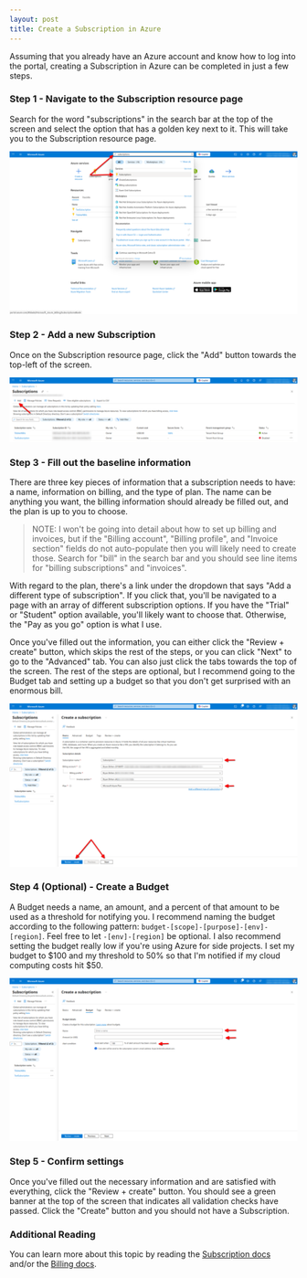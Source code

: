 ```yaml
---
layout: post
title: Create a Subscription in Azure
---
```


Assuming that you already have an Azure account and know how to log into the portal, creating a Subscription in Azure can be completed in just a few steps.

### Step 1 - Navigate to the Subscription resource page

Search for the word "subscriptions" in the search bar at the top of the screen and select the option that has a golden key next to it. This will take you to the Subscription resource page.

![image of the Azure portal landing page with the word subscriptions typed into the search box](/assets/img/create-azure-subscription/create-subscription-1.png)

### Step 2 - Add a new Subscription

Once on the Subscription resource page, click the "Add" button towards the top-left of the screen.

![image of the Subscription resource page with an arrow pointing to the button labeled add](/assets/img/create-azure-subscription/create-subscription-2.png)

### Step 3 - Fill out the baseline information

There are three key pieces of information that a subscription needs to have: a name, information on billing, and the type of plan. The name can be anything you want, the billing information should already be filled out, and the plan is up to you to choose. 

> NOTE: I won't be going into detail about how to set up billing and invoices, but if the "Billing account", "Billing profile", and "Invoice section" fields do not auto-populate then you will likely need to create those. Search for "bill" in the search bar and you should see line items for "billing subscriptions" and "invoices".

With regard to the plan, there's a link under the dropdown that says "Add a different type of subscription". If you click that, you'll be navigated to a page with an array of different subscription options. If you have the "Trial" or "Student" option available, you'll likely want to choose that. Otherwise, the "Pay as you go" option is what I use.

Once you've filled out the information, you can either click the "Review + create" button, which skips the rest of the steps, or you can click "Next" to go to the "Advanced" tab. You can also just click the tabs towards the top of the screen. The rest of the steps are optional, but I recommend going to the Budget tab and setting up a budget so that you don't get surprised with an enormous bill.

![image of the new Subscription page with arrows highlighting the fields to be populated and the submit buttons](/assets/img/create-azure-subscription/create-subscription-3.png)

### Step 4 (Optional) - Create a Budget

A Budget needs a name, an amount, and a percent of that amount to be used as a threshold for notifying you. I recommend naming the budget according to the following pattern: `budget-[scope]-[purpose]-[env]-[region]`. Feel free to let `-[env]-[region]` be optional. I also recommend setting the budget really low if you're using Azure for side projects. I set my budget to $100 and my threshold to 50% so that I'm notified if my cloud computing costs hit $50.

![image of the Budget tab on the new Subscription screen with arrows pointing to the fields that need to be populated](/assets/img/create-azure-subscription/create-subscription-4.png)

### Step 5 - Confirm settings

Once you've filled out the necessary information and are satisfied with everything, click the "Review + create" button. You should see a green banner at the top of the screen that indicates all validation checks have passed. Click the "Create" button and you should not have a Subscription.

### Additional Reading

You can learn more about this topic by reading the [Subscription docs](https://learn.microsoft.com/en-us/microsoft-365/enterprise/subscriptions-licenses-accounts-and-tenants-for-microsoft-cloud-offerings) and/or the [Billing docs](https://learn.microsoft.com/en-us/azure/cost-management-billing/cost-management-billing-overview).